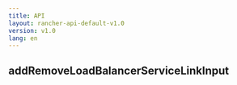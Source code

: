 ```yaml
---
title: API
layout: rancher-api-default-v1.0
version: v1.0
lang: en
---
```


## addRemoveLoadBalancerServiceLinkInput





